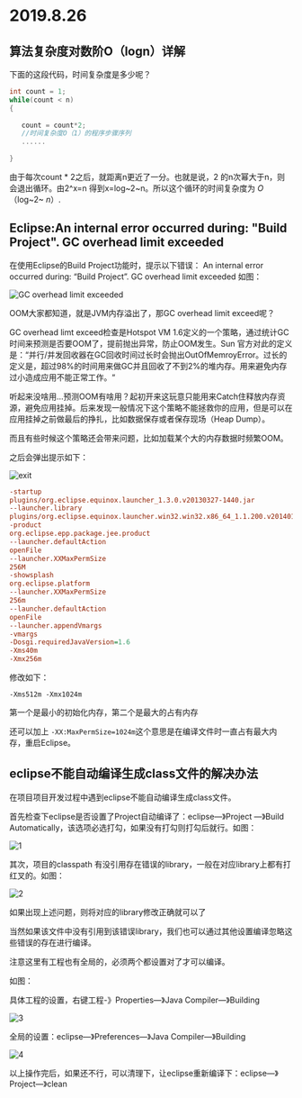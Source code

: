 # 2019.8.26

## 算法复杂度对数阶O（logn）详解

下面的这段代码，时间复杂度是多少呢？

```c
int count = 1;
while(count < n)
{  
 
   count = count*2;
   //时间复杂度O（1）的程序步骤序列
   ......
 
}
```

由于每次count * 2之后，就距离n更近了一分。也就是说，2 的n次幂大于n，则会退出循环。由2^x=n 得到x=log~2~n。所以这个循环的时间复杂度为 *O*（log~2~ *n*）.

## Eclipse:An internal error occurred during: "Build Project". GC overhead limit exceeded

在使用Eclipse的Build Project功能时，提示以下错误： 
An internal error occurred during: “Build Project”. GC overhead limit exceeded 
如图： 

![GC overhead limit exceeded ](https://img-blog.csdn.net/20150423184138629)

OOM大家都知道，就是JVM内存溢出了，那GC overhead limit exceed呢？

GC overhead limt exceed检查是Hotspot VM 1.6定义的一个策略，通过统计GC时间来预测是否要OOM了，提前抛出异常，防止OOM发生。Sun 官方对此的定义是：“并行/并发回收器在GC回收时间过长时会抛出OutOfMemroyError。过长的定义是，超过98%的时间用来做GC并且回收了不到2%的堆内存。用来避免内存过小造成应用不能正常工作。“

听起来没啥用…预测OOM有啥用？起初开来这玩意只能用来Catch住释放内存资源，避免应用挂掉。后来发现一般情况下这个策略不能拯救你的应用，但是可以在应用挂掉之前做最后的挣扎，比如数据保存或者保存现场（Heap Dump）。

而且有些时候这个策略还会带来问题，比如加载某个大的内存数据时频繁OOM。

之后会弹出提示如下： 

![exit](https://img-blog.csdn.net/20150423184659677)

```ini
-startup
plugins/org.eclipse.equinox.launcher_1.3.0.v20130327-1440.jar
--launcher.library
plugins/org.eclipse.equinox.launcher.win32.win32.x86_64_1.1.200.v20140116-2212
-product
org.eclipse.epp.package.jee.product
--launcher.defaultAction
openFile
--launcher.XXMaxPermSize
256M
-showsplash
org.eclipse.platform
--launcher.XXMaxPermSize
256m
--launcher.defaultAction
openFile
--launcher.appendVmargs
-vmargs
-Dosgi.requiredJavaVersion=1.6
-Xms40m 
-Xmx256m
```

修改如下：

`-Xms512m -Xmx1024m`

第一个是最小的初始化内存，第二个是最大的占有内存

还可以加上 `-XX:MaxPermSize=1024m`这个意思是在编译文件时一直占有最大内存，重启Eclipse。

## eclipse不能自动编译生成class文件的解决办法

在项目项目开发过程中遇到eclipse不能自动编译生成class文件。

首先检查下eclipse是否设置了Project自动编译了：eclipse—》Project —》Build Automatically，该选项必选打勾，如果没有打勾则打勾后就行。如图：

![1](http://s11.sinaimg.cn/middle/accc22d2gc8153c11feca&690)

其次，项目的classpath 有没引用存在错误的library，一般在对应library上都有打红叉的。如图：

![2](http://s9.sinaimg.cn/middle/accc22d2gc81572129438&690)

如果出现上述问题，则将对应的library修改正确就可以了

当然如果该文件中没有引用到该错误library，我们也可以通过其他设置编译忽略这些错误的存在进行编译。

注意这里有工程也有全局的，必须两个都设置对了才可以编译。

如图：

具体工程的设置，右键工程-》Properties—》Java Compiler—》Building

![3](http://s14.sinaimg.cn/middle/accc22d2gc816209e4add&690)

全局的设置：eclipse—》Preferences—》Java Compiler—》Building

![4](http://s4.sinaimg.cn/middle/accc22d2gc8160d9b08d3&690)

以上操作完后，如果还不行，可以清理下，让eclipse重新编译下：eclipse—》Project—》clean